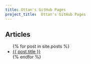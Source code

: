 ```yaml
---
title: Ottan's GitHub Pages
project_title:  Ottan's GitHub Pages
---
```


## Articles

<ul>
  {% for post in site.posts %}
    <li>
      <a href="{{ post.url }}">{{ post.title }}</a>
    </li>
  {% endfor %}
</ul>
